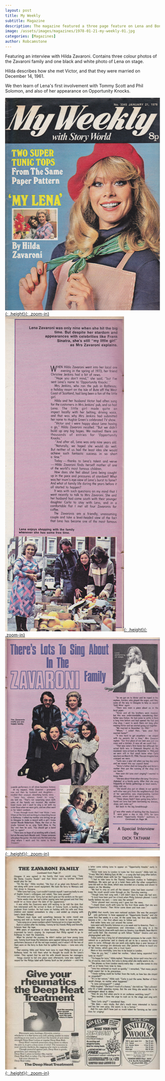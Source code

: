 ```yaml
---
layout: post
title: My Weekly
subtitle: Magazine
description: The magazine featured a three page feature on Lena and Bonnie.
image: /assets/images/magazines/1978-01-21-my-weekly-01.jpg
categories: [Magazines]
author: Robcamstone
---
```


Featuring an interview with Hilda Zavaroni. Contains three colour photos of the Zavaroni family and one black and white photo of Lena on stage.

Hilda describes how she met Victor, and that they were married on December 14, 1961.

We then learn of Lena's first involvement with Tommy Scott and Phil Solomon, and also of her appearance on Opportunity Knocks.

[![](/assets/images/magazines/1978-01-21-my-weekly-01.jpg){: .height}{: .zoom-in}](/assets/images/magazines/1978-01-21-my-weekly-01.jpg)
[![](/assets/images/magazines/1978-01-21-my-weekly-02.jpg){: .height}{: .zoom-in}](/assets/images/magazines/1978-01-21-my-weekly-02.jpg)
[![](/assets/images/magazines/1978-01-21-my-weekly-03.jpg){: .height}{: .zoom-in}](/assets/images/magazines/1978-01-21-my-weekly-03.jpg)
[![](/assets/images/magazines/1978-01-21-my-weekly-04.jpg){: .height}{: .zoom-in}](/assets/images/magazines/1978-01-21-my-weekly-04.jpg)

<style>
.height {width:auto; height:283.43px;}
</style>

